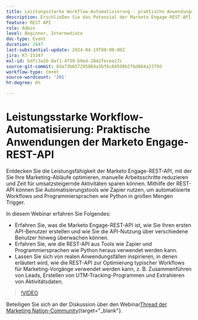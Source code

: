 ```yaml
---
title: Leistungsstarke Workflow-Automatisierung - praktische Anwendungen der Marketo Engage-REST-API
description: Erschließen Sie das Potenzial der Marketo Engage-REST-API zur Automatisierung von Marketing-Workflows, zur Integration von Tools wie Zapier, zur Nutzung von Python für Massenaktionen und zur Optimierung von Aufgaben wie Lead-Zusammenführung, UTM-Tracking und Aktivitätsdatenextraktion.
feature: REST API
role: Admin
level: Beginner, Intermediate
doc-type: Event
duration: 2447
last-substantial-update: 2024-04-19T00:00:00Z
jira: KT-15347
exl-id: bdfc3a26-0af1-4f39-b9ed-2842fecea17c
source-git-commit: 8da73b657295864a3bf6c64598b2fbd664a2379d
workflow-type: tm+mt
source-wordcount: '201'
ht-degree: 0%

---
```


# Leistungsstarke Workflow-Automatisierung: Praktische Anwendungen der Marketo Engage-REST-API

Entdecken Sie die Leistungsfähigkeit der Marketo Engage-REST-API, mit der Sie Ihre Marketing-Abläufe optimieren, manuelle Arbeitsschritte reduzieren und Zeit für umsatzsteigernde Aktivitäten sparen können. Mithilfe der REST-API können Sie Automatisierungstools wie Zapier nutzen, um automatisierte Workflows und Programmiersprachen wie Python in großen Mengen Trigger.

In diesem Webinar erfahren Sie Folgendes:

- Erfahren Sie, was die Marketo Engage-REST-API ist, wie Sie Ihren ersten API-Benutzer erstellen und wie Sie die API-Nutzung über verschiedene Benutzer hinweg überwachen können.
- Erfahren Sie, wie die REST-API aus Tools wie Zapier und Programmiersprachen wie Python heraus verwendet werden kann.
- Lassen Sie sich von realen Anwendungsfällen inspirieren, in denen erläutert wird, wie die REST-API zur Optimierung typischer Workflows für Marketing-Vorgänge verwendet werden kann, z. B. Zusammenführen von Leads, Erstellen von UTM-Tracking-Programmen und Extrahieren von Aktivitätsdaten.

>[!VIDEO](https://video.tv.adobe.com/v/3428435/?learn=on)


Beteiligen Sie sich an der Diskussion über den Webinar[Thread der Marketing Nation-Community](https://nation.marketo.com/t5/product-discussions/webinar-april-17th-8am-pst-unlocking-powerful-workflow/td-p/346330){target="_blank"}.
